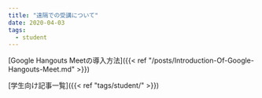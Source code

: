 ```yaml
---
title: "遠隔での受講について"
date: 2020-04-03
tags: 
  - student
---
```

[Google Hangouts Meetの導入方法]({{< ref "/posts/Introduction-Of-Google-Hangouts-Meet.md" >}})  

[学生向け記事一覧]({{< ref "tags/student/" >}})  


